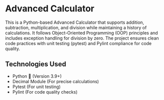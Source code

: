 # Advanced Calculator

This is a Python-based Advanced Calculator that supports addition, subtraction, multiplication, and division while maintaining a history of calculations. It follows Object-Oriented Programming (OOP) principles and includes exception handling for division by zero. The project ensures clean code practices with unit testing (pytest) and Pylint compliance for code quality.

## Technologies Used
- Python 🐍 (Version 3.9+)
- Decimal Module (For precise calculations)
- Pytest (For unit testing)
- Pylint (For code quality checks)






